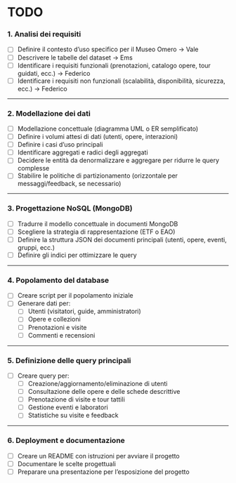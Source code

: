 # TODO

### 1. Analisi dei requisiti
- [ ] Definire il contesto d’uso specifico per il Museo Omero -> Vale
- [ ] Descrivere le tabelle del dataset -> Ems
- [ ] Identificare i requisiti funzionali (prenotazioni, catalogo opere, tour guidati, ecc.) -> Federico
- [ ] Identificare i requisiti non funzionali (scalabilità, disponibilità, sicurezza, ecc.) -> Federico

---

### 2. Modellazione dei dati  
- [ ] Modellazione concettuale (diagramma UML o ER semplificato) 
- [ ] Definire i volumi attesi di dati (utenti, opere, interazioni)  
- [ ] Definire i casi d’uso principali   
- [ ] Identificare aggregati e radici degli aggregati  
- [ ] Decidere le entità da denormalizzare e aggregare per ridurre le query complesse  
- [ ] Stabilire le politiche di partizionamento (orizzontale per messaggi/feedback, se necessario)  

---

### 3. Progettazione NoSQL (MongoDB)  
- [ ] Tradurre il modello concettuale in documenti MongoDB  
- [ ] Scegliere la strategia di rappresentazione (ETF o EAO)  
- [ ] Definire la struttura JSON dei documenti principali (utenti, opere, eventi, gruppi, ecc.)  
- [ ] Definire gli indici per ottimizzare le query  

---

### 4. Popolamento del database  
- [ ] Creare script per il popolamento iniziale
- [ ] Generare dati per:  
    - [ ] Utenti (visitatori, guide, amministratori)  
    - [ ] Opere e collezioni  
    - [ ] Prenotazioni e visite  
    - [ ] Commenti e recensioni  

---

### 5. Definizione delle query principali  
- [ ] Creare query per:  
    - [ ] Creazione/aggiornamento/eliminazione di utenti  
    - [ ] Consultazione delle opere e delle schede descrittive  
    - [ ] Prenotazione di visite e tour tattili  
    - [ ] Gestione eventi e laboratori  
    - [ ] Statistiche su visite e feedback  

---

### 6. Deployment e documentazione  
- [ ] Creare un README con istruzioni per avviare il progetto  
- [ ] Documentare le scelte progettuali  
- [ ] Preparare una presentazione per l’esposizione del progetto  

